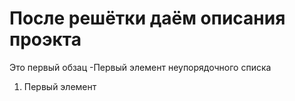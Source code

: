 # После решётки даём описания проэкта
Это первый обзац
-Первый элемент неупорядочного списка
1. Первый элемент
